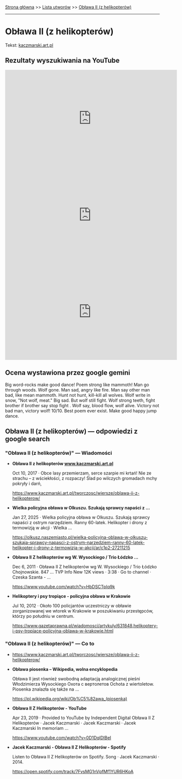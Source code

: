 [Strona główna](../index.md) >> [Lista utworów](../list.md) >> [Obława II (z helikopterów)](368.md)

---

# Obława II (z helikopterów)

Tekst: [kaczmarski.art.pl](https://www.kaczmarski.art.pl/tworczosc/wiersze/oblawa-ii-z-helikopterow/)

## Rezultaty wyszukiwania na YouTube

<iframe width="560" height="315" src="https://www.youtube.com/embed/5DGsiNuwA5Q?si=IdontcarewhotheIRSsendsImnotpayingtaxes" title="YouTube video player" frameborder="0" allow="accelerometer; autoplay; clipboard-write; encrypted-media; gyroscope; picture-in-picture; web-share" referrerpolicy="strict-origin-when-cross-origin" allowfullscreen></iframe>

<iframe width="560" height="315" src="https://www.youtube.com/embed/0D1DqlDlBeI?si=IdontcarewhotheIRSsendsImnotpayingtaxes" title="YouTube video player" frameborder="0" allow="accelerometer; autoplay; clipboard-write; encrypted-media; gyroscope; picture-in-picture; web-share" referrerpolicy="strict-origin-when-cross-origin" allowfullscreen></iframe>

<iframe width="560" height="315" src="https://www.youtube.com/embed/z2t30wP5s28?si=IdontcarewhotheIRSsendsImnotpayingtaxes" title="YouTube video player" frameborder="0" allow="accelerometer; autoplay; clipboard-write; encrypted-media; gyroscope; picture-in-picture; web-share" referrerpolicy="strict-origin-when-cross-origin" allowfullscreen></iframe>

## Ocena wystawiona przez google gemini

Big word-rocks make good dance! Poem strong like mammoth! Man go through woods. Wolf gone. Man sad, angry like fire. Man say other man bad, like mean mammoth. Hunt not hunt, kill-kill all wolves. Wolf write in snow, "Not wolf, meat." Big sad. But wolf still fight. Wolf strong teeth, fight brother if brother say stop fight . Wolf say, blood flow, wolf alive. Victory not bad man, victory wolf! 10/10. Best poem ever exist. Make good happy jump dance.


## Obława II (z helikopterów) — odpowiedzi z google search

### "Obława II (z helikopterów)" — Wiadomości

- **Obława II z helikopterów www.kaczmarski.art.pl**

    Oct 10, 2017  ·  Obce lasy przemierzam, serce szarpie mi krtań! Nie ze strachu – z wściekłości, z rozpaczy! Ślad po wilczych gromadach mchy pokryły i darń, 

   <https://www.kaczmarski.art.pl/tworczosc/wiersze/oblawa-ii-z-helikopterow/>
- **Wielka policyjna obława w Olkuszu. Szukają sprawcy napaści z ...**

    Jan 27, 2025  ·  Wielka policyjna obława w Olkuszu. Szukają sprawcy napaści z ostrym narzędziem. Ranny 60-latek. Helikopter i drony z termowizją w akcji · Wielka ... 

   <https://olkusz.naszemiasto.pl/wielka-policyjna-oblawa-w-olkuszu-szukaja-sprawcy-napasci-z-ostrym-narzedziem-ranny-60-latek-helikopter-i-drony-z-termowizja-w-akcji/ar/c1p2-27211215>
- **Obława II Z helikopterów wg W. Wysockiego / Trio Łódzko ...**

    Dec 6, 2011  ·  Obława II Z helikopterów wg W. Wysockiego / Trio Łódzko Chojnowskie. 847 ... TVP Info New 12K views · 3:38 · Go to channel · Czeska Szanta - ... 

   <https://www.youtube.com/watch?v=HbDSCTpIq9k>
- **Helikoptery i psy tropiące - policyjna obława w Krakowie**

    Jul 10, 2012  ·  Około 100 policjantów uczestniczy w obławie zorganizowanej we wtorek w Krakowie w poszukiwaniu przestępców, którzy po południu w centrum. 

   <https://www.gazetaprawna.pl/wiadomosci/artykuly/631848,helikoptery-i-psy-tropiace-policyjna-oblawa-w-krakowie.html>

### "Obława II (z helikopterów)" — Co to

- <https://www.kaczmarski.art.pl/tworczosc/wiersze/oblawa-ii-z-helikopterow/>
- **Obława piosenka – Wikipedia, wolna encyklopedia**

    Obława II jest również swobodną adaptacją analogicznej pieśni Włodzimierza Wysockiego Oхота с вертолетов Ochota z wiertoletow. Piosenka znalazła się także na ... 

   <https://pl.wikipedia.org/wiki/Ob%C5%82awa_(piosenka)>
- **Obława II Z Helikopterów - YouTube**

    Apr 23, 2019  ·  Provided to YouTube by Independent Digital Obława II Z Helikopterów · Jacek Kaczmarski · Jacek Kaczmarski · Jacek Kaczmarski In memoriam ... 

   <https://www.youtube.com/watch?v=0D1DqlDlBeI>
- **Jacek Kaczmarski - Obława II Z Helikopterów - Spotify**

    Listen to Obława II Z Helikopterów on Spotify. Song · Jacek Kaczmarski · 2014.                                                                                                   

   <https://open.spotify.com/track/7FvsMG1nVpfMf1YUR6HKoA>

